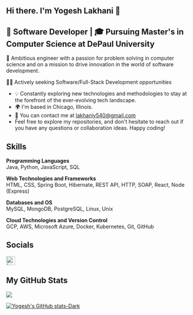 ## Hi there. I'm Yogesh Lakhani 👋

## 💼 Software Developer | 🎓 Pursuing Master's in Computer Science at DePaul University

🚀 Ambitious engineer with a passion for problem solving in computer science and on a mission to drive innovation in the world of software development.

👨‍💻 Actively seeking Software/Full-Stack Development opportunities 

<ul>
     <li>💡 Constantly exploring new technologies and methodologies to stay at the forefront of the ever-evolving tech landscape.</li>
     <li>🌍 I'm based in Chicago, Illinois.</li>
     <li>📧 You can contact me at <a href="mailto:lakhaniy540@gmail.com" class="underline">lakhaniy540@gmail.com</a></li>
     <li>Feel free to explore my repositories, and don't hesitate to reach out if you have any questions or collaboration ideas. Happy coding!</li>
</ul>     

## Skills
**Programming Languages**<br>
Java, Python, JavaScript, SQL

**Web Technologies and Frameworks**<br>
HTML, CSS, Spring Boot, Hibernate, REST API, HTTP, SOAP, React, Node (Express)

**Databases and OS**<br>
MySQL, MongoDB, PostgreSQL, Linux, Unix

**Cloud Technologies and Version Control**<br>
GCP, AWS, Microsoft Azure, Docker, Kubernetes, Git, GitHub

## Socials
<a style="display: flex; align-items: center; text-decoration: none; color: #0077B5; font-family: Arial, sans-serif; font-size: 16px;" href="https://www.linkedin.com/in/yogesh-lakhani-756b87ab/" target="_blank">
    <img src="https://cdn-icons-png.flaticon.com/512/174/174857.png" alt="LinkedIn Icon" style="width: 24px; height: 24px; margin-right: 8px;">
</a>

## My GitHub Stats
<picture>
  <source
    srcset="https://github-readme-stats.vercel.app/api?username=yoginoit39&show_icons=true&theme=merko"
    media="(prefers-color-scheme: dark)"
  />
  <source
    srcset="https://github-readme-stats.vercel.app/api?username=yoginoit39&show_icons=true"
    media="(prefers-color-scheme: light), (prefers-color-scheme: no-preference)"
  />
  <img src="https://github-readme-stats.vercel.app/api?username=yoginoit39&show_icons=true" />
</picture>

[![Yogesh's GitHub stats-Dark](https://github-readme-stats.vercel.app/api?username=yoginoit39&show_icons=true&theme=dark#gh-dark-mode-only)](https://github.com/anuraghazra/github-readme-stats#gh-dark-mode-only)
